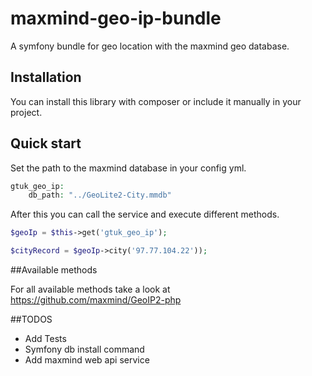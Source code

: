 maxmind-geo-ip-bundle
=====================
A symfony bundle for geo location with the maxmind geo database.

Installation
----------- 
You can install this library with composer or include it manually in your project.

Quick start
-----------

Set the path to the maxmind database in your config yml.
```php
gtuk_geo_ip:
    db_path: "../GeoLite2-City.mmdb"
```

After this you can call the service and execute different methods.

```php
$geoIp = $this->get('gtuk_geo_ip');

$cityRecord = $geoIp->city('97.77.104.22'));
```

##Available methods

For all available methods take a look at https://github.com/maxmind/GeoIP2-php

##TODOS

- Add Tests
- Symfony db install command
- Add maxmind web api service